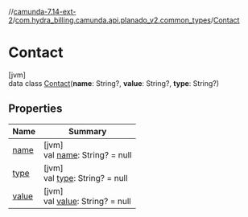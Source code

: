 //[camunda-7.14-ext-2](../../../index.md)/[com.hydra_billing.camunda.api.planado_v2.common_types](../index.md)/[Contact](index.md)

# Contact

[jvm]\
data class [Contact](index.md)(**name**: String?, **value**: String?, **type**: String?)

## Properties

| Name | Summary |
|---|---|
| [name](name.md) | [jvm]<br>val [name](name.md): String? = null |
| [type](type.md) | [jvm]<br>val [type](type.md): String? = null |
| [value](value.md) | [jvm]<br>val [value](value.md): String? = null |
